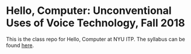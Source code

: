 # Hello, Computer: Unconventional Uses of Voice Technology, Fall 2018

This is the class repo for Hello, Computer at NYU ITP. The syllabus can be found [here](https://nicolehe.github.io/).


